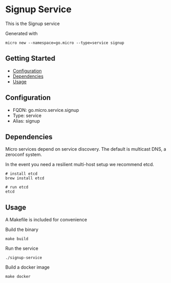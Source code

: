 # Signup Service

This is the Signup service

Generated with

```
micro new --namespace=go.micro --type=service signup
```

## Getting Started

- [Configuration](#configuration)
- [Dependencies](#dependencies)
- [Usage](#usage)

## Configuration

- FQDN: go.micro.service.signup
- Type: service
- Alias: signup

## Dependencies

Micro services depend on service discovery. The default is multicast DNS, a zeroconf system.

In the event you need a resilient multi-host setup we recommend etcd.

```
# install etcd
brew install etcd

# run etcd
etcd
```

## Usage

A Makefile is included for convenience

Build the binary

```
make build
```

Run the service
```
./signup-service
```

Build a docker image
```
make docker
```